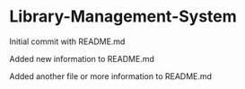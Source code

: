 # Library-Management-System
Initial commit with README.md

Added new information to README.md

Added another file or more information to README.md

